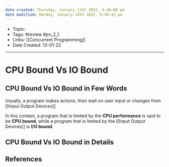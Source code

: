 ```yaml
---
date created: Thursday, January 13th 2022, 5:46:00 pm
date modified: Monday, January 24th 2022, 6:56:42 pm
---
```


- Topic:
- Tags: #review #pn_2_1
- Links: [[Concurrent Programming]]
- Date Created: 13-01-22

---

# CPU Bound Vs IO Bound

## CPU Bound Vs IO Bound in Few Words

Usually, a program makes actions, then wait on user input or changes from [[Input Output Devices]].

In this context, a program that is limited by the **CPU performance** is said to be **CPU bound**, while a program that is limited by the [[Input Output Devices]] is **I/O bound**.

## CPU Bound Vs IO Bound in Details

## References
